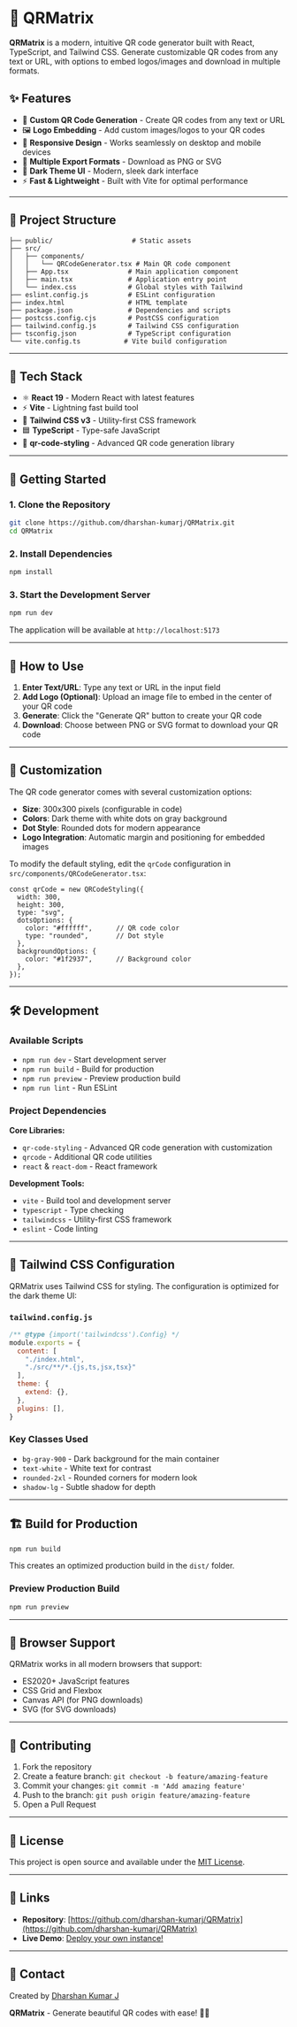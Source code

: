 
# 🔳 QRMatrix

**QRMatrix** is a modern, intuitive QR code generator built with React, TypeScript, and Tailwind CSS. Generate customizable QR codes from any text or URL, with options to embed logos/images and download in multiple formats.

## ✨ Features

- 🎨 **Custom QR Code Generation** - Create QR codes from any text or URL
- 🖼️ **Logo Embedding** - Add custom images/logos to your QR codes
- 📱 **Responsive Design** - Works seamlessly on desktop and mobile devices
- 🎯 **Multiple Export Formats** - Download as PNG or SVG
- 🌙 **Dark Theme UI** - Modern, sleek dark interface
- ⚡ **Fast & Lightweight** - Built with Vite for optimal performance

---

## 📁 Project Structure

``` 
├── public/                    # Static assets
├── src/  
│   ├── components/
│   │   └── QRCodeGenerator.tsx # Main QR code component
│   ├── App.tsx               # Main application component
│   ├── main.tsx              # Application entry point
│   └── index.css             # Global styles with Tailwind
├── eslint.config.js          # ESLint configuration
├── index.html                # HTML template
├── package.json              # Dependencies and scripts
├── postcss.config.cjs        # PostCSS configuration
├── tailwind.config.js        # Tailwind CSS configuration
├── tsconfig.json             # TypeScript configuration
└── vite.config.ts           # Vite build configuration

```

---

## 🧰 Tech Stack

- ⚛️ **React 19** - Modern React with latest features
- ⚡ **Vite** - Lightning fast build tool
- 🎨 **Tailwind CSS v3** - Utility-first CSS framework
- 🟦 **TypeScript** - Type-safe JavaScript
- 📱 **qr-code-styling** - Advanced QR code generation library

---

## 🚀 Getting Started

### 1. Clone the Repository

```bash
git clone https://github.com/dharshan-kumarj/QRMatrix.git
cd QRMatrix

```

### 2. Install Dependencies

```bash
npm install
```

### 3. Start the Development Server

```bash
npm run dev
```

The application will be available at `http://localhost:5173`

---

## 🎯 How to Use

1. **Enter Text/URL**: Type any text or URL in the input field
2. **Add Logo (Optional)**: Upload an image file to embed in the center of your QR code
3. **Generate**: Click the "Generate QR" button to create your QR code
4. **Download**: Choose between PNG or SVG format to download your QR code

---

## 🎨 Customization

The QR code generator comes with several customization options:

- **Size**: 300x300 pixels (configurable in code)
- **Colors**: Dark theme with white dots on gray background
- **Dot Style**: Rounded dots for modern appearance
- **Logo Integration**: Automatic margin and positioning for embedded images

To modify the default styling, edit the `qrCode` configuration in `src/components/QRCodeGenerator.tsx`:

```tsx
const qrCode = new QRCodeStyling({
  width: 300,
  height: 300,
  type: "svg",
  dotsOptions: {
    color: "#ffffff",      // QR code color
    type: "rounded",       // Dot style
  },
  backgroundOptions: {
    color: "#1f2937",      // Background color
  },
});
```

----------

## 🛠️ Development

### Available Scripts

- `npm run dev` - Start development server
- `npm run build` - Build for production
- `npm run preview` - Preview production build
- `npm run lint` - Run ESLint

### Project Dependencies

**Core Libraries:**
- `qr-code-styling` - Advanced QR code generation with customization
- `qrcode` - Additional QR code utilities
- `react` & `react-dom` - React framework

**Development Tools:**
- `vite` - Build tool and development server
- `typescript` - Type checking
- `tailwindcss` - Utility-first CSS framework
- `eslint` - Code linting

---

## 🧩 Tailwind CSS Configuration

QRMatrix uses Tailwind CSS for styling. The configuration is optimized for the dark theme UI:

###  `tailwind.config.js`

```js
/** @type {import('tailwindcss').Config} */
module.exports = {
  content: [
    "./index.html",
    "./src/**/*.{js,ts,jsx,tsx}"
  ],
  theme: {
    extend: {},
  },
  plugins: [],
}
```

### Key Classes Used
- `bg-gray-900` - Dark background for the main container
- `text-white` - White text for contrast
- `rounded-2xl` - Rounded corners for modern look
- `shadow-lg` - Subtle shadow for depth

---

## 🏗️ Build for Production

```bash
npm run build
```

This creates an optimized production build in the `dist/` folder.

### Preview Production Build

```bash
npm run preview
```

---

## 📱 Browser Support

QRMatrix works in all modern browsers that support:
- ES2020+ JavaScript features
- CSS Grid and Flexbox
- Canvas API (for PNG downloads)
- SVG (for SVG downloads)

---

## 🤝 Contributing

1. Fork the repository
2. Create a feature branch: `git checkout -b feature/amazing-feature`
3. Commit your changes: `git commit -m 'Add amazing feature'`
4. Push to the branch: `git push origin feature/amazing-feature`
5. Open a Pull Request

---

## 📄 License

This project is open source and available under the [MIT License](LICENSE).

---

## 🔗 Links

- **Repository**: [https://github.com/dharshan-kumarj/QRMatrix](https://github.com/dharshan-kumarj/QRMatrix)
- **Live Demo**: [Deploy your own instance!](https://qrmatrix.dharshankumar.com/)

---

## 📧 Contact

Created by [Dharshan Kumar J](https://github.com/dharshan-kumarj)

**QRMatrix** - Generate beautiful QR codes with ease! 🔳✨
